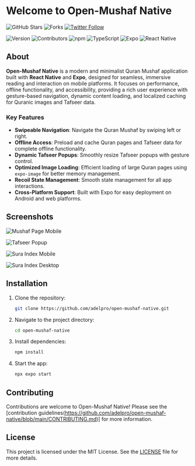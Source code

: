 # Welcome to Open-Mushaf Native

![GitHub Stars](https://img.shields.io/github/stars/adelpro/open-mushaf-native?style=social)
![Forks](https://img.shields.io/github/forks/adelpro/open-mushaf-native?style=social)
[![Twitter Follow](https://img.shields.io/twitter/follow/adelpro?style=social)](https://twitter.com/adelpro)

![Version](https://img.shields.io/github/package-json/v/adelpro/open-mushaf-native?style=for-the-badge)
![Contributors](https://img.shields.io/github/contributors/adelpro/open-mushaf-native?style=for-the-badge)
![npm](https://img.shields.io/badge/npm-v20%2B-blue)
![TypeScript](https://img.shields.io/badge/TypeScript-3178C6?logo=typescript&logoColor=fff)
![Expo](https://img.shields.io/badge/Expo-1B1F23?logo=expo&logoColor=fff&style=flat)
![React Native](https://img.shields.io/badge/React%20Native-20232A?logo=react&logoColor=61DAFB)

## About

**Open-Mushaf Native** is a modern and minimalist Quran Mushaf application built with **React Native** and **Expo**, designed for seamless, immersive reading and interaction on mobile platforms. It focuses on performance, offline functionality, and accessibility, providing a rich user experience with gesture-based navigation, dynamic content loading, and localized caching for Quranic images and Tafseer data.

### Key Features

- **Swipeable Navigation**: Navigate the Quran Mushaf by swiping left or right.
- **Offline Access**: Preload and cache Quran pages and Tafseer data for complete offline functionality.
- **Dynamic Tafseer Popups**: Smoothly resize Tafseer popups with gesture control.
- **Optimized Image Loading**: Efficient loading of large Quran pages using `expo-image` for better memory management.
- **Recoil State Management**: Smooth state management for all app interactions.
- **Cross-Platform Support**: Built with Expo for easy deployment on Android and web platforms.

## Screenshots

![Mushaf Page Mobile](/public/screenshots/mushaf-page-mobile.png)

![Tafseer Popup](/public/screenshots/tafseer-popup-mobile.png)

![Sura Index Mobile](/public/screenshots/sura-index-mobile.png)

![Sura Index Desktop](/public/screenshots/sura-index-desktop.png)

## Installation

1. Clone the repository:

   ```bash
   git clone https://github.com/adelpro/open-mushaf-native.git
   ```

2. Navigate to the project directory:

   ```bash
   cd open-mushaf-native
   ```

3. Install dependencies:

   ```bash
   npm install
   ```

4. Start the app:

   ```bash
   npx expo start
   ```

## Contributing

Contributions are welcome to Open-Mushaf Native! Please see the [contribution guidelines(https://github.com/adelpro/open-mushaf-native/blob/main/CONTRIBUTING.md)] for more information.

## License

This project is licensed under the MIT License. See the [LICENSE](https://github.com/adelpro/open-mushaf-native/blob/main/LICENSE) file for more details.

